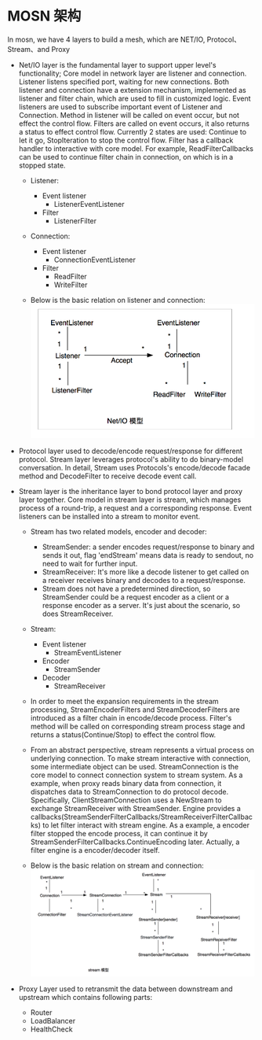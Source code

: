 # MOSN 架构

In mosn, we have 4 layers to build a mesh, which are NET/IO, Protocol、Stream、and Proxy

+ Net/IO layer is the fundamental layer to support upper level's functionality;
  Core model in network layer are listener and connection. 
  Listener listens specified port, waiting for new connections.
  Both listener and connection have a extension mechanism, implemented as listener and filter chain, which are used to fill in customized logic.
  Event listeners are used to subscribe important event of Listener and Connection. Method in listener will be called on event occur, but not effect the control flow.
  Filters are called on event occurs, it also returns a status to effect control flow. Currently 2 states are used: Continue to let it go, StopIteration to stop the control flow.
  Filter has a callback handler to interactive with core model. For example, ReadFilterCallbacks can be used to continue filter chain in connection, on which is in a stopped state.
  
  + Listener:
    + Event listener
        + ListenerEventListener
    + Filter
  	    + ListenerFilter
  + Connection:
  	+ Event listener
  	    + ConnectionEventListener
  	+ Filter
  	    + ReadFilter
  	    + WriteFilter
  
  + Below is the basic relation on listener and connection:
    ![NET/IO](./resource/NetIO.png)

+ Protocol layer used to decode/encode request/response for different protocol. Stream layer leverages protocol's 
  ability to do binary-model conversation. In detail, Stream uses Protocols's encode/decode facade method and DecodeFilter to receive decode event call.

+ Stream layer is the inheritance layer to bond protocol layer and proxy layer together. 
  Core model in stream layer is stream, which manages process of a round-trip, a request and a corresponding response.
  Event listeners can be installed into a stream to monitor event.
  + Stream has two related models, encoder and decoder:
	+ StreamSender: a sender encodes request/response to binary and sends it out, flag 'endStream' means data is ready to sendout, no need to wait for further input.
	+ StreamReceiver: It's more like a decode listener to get called on a receiver receives binary and decodes to a request/response.
	+ Stream does not have a predetermined direction, so StreamSender could be a request encoder as a client or a response encoder as a server. It's just about the scenario, so does StreamReceiver.
  + Stream:
    + Event listener
  		+ StreamEventListener
    + Encoder
  	    + StreamSender
  	+ Decoder
  	    + StreamReceiver
  + In order to meet the expansion requirements in the stream processing, StreamEncoderFilters and StreamDecoderFilters are introduced as a filter chain in encode/decode process.
  Filter's method will be called on corresponding stream process stage and returns a status(Continue/Stop) to effect the control flow.
  + From an abstract perspective, stream represents a virtual process on underlying connection. To make stream interactive with connection, some intermediate object can be used.
  StreamConnection is the core model to connect connection system to stream system. As a example, when proxy reads binary data from connection, it dispatches data to StreamConnection to do protocol decode.
  Specifically, ClientStreamConnection uses a NewStream to exchange StreamReceiver with StreamSender.
  Engine provides a callbacks(StreamSenderFilterCallbacks/StreamReceiverFilterCallbacks) to let filter interact with stream engine.
  As a example, a encoder filter stopped the encode process, it can continue it by StreamSenderFilterCallbacks.ContinueEncoding later. Actually, a filter engine is a encoder/decoder itself.

  + Below is the basic relation on stream and connection:
    ![Stream](./resource/stream.png)

+ Proxy Layer used to retransmit the data between downstream and upstream which contains following parts:
  + Router
  + LoadBalancer
  + HealthCheck 